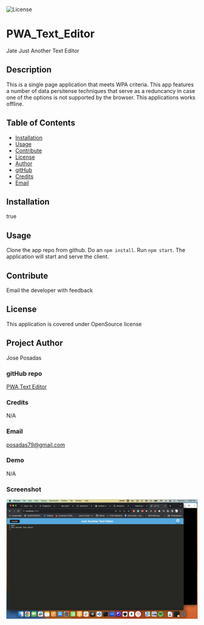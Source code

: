 ![License](https://img.shields.io/badge/license-OpenSource-blue)
# PWA_Text_Editor
Jate Just Another Text Editor

## Description
This is a single page application that meets WPA criteria. This app features a number of data persitense techniques that serve as a reduncancy in case one of the options is not supported by the browser. This applications works offline.


## Table of Contents
* [Installation](#installation)
* [Usage](#usage)
* [Contribute](#contribute)
* [License](#license)
* [Author](#author)
* [gitHub](#github)
* [Credits](#credits)
* [Email](#email)

## Installation 
true 

## Usage 
Clone the app repo from github. Do an `npm install`. 
Run `npm start`. The application will start and serve the client.

## Contribute 
Email the developer with feedback

## License 
This application is covered under OpenSource license

## Project Author 
Jose Posadas 

### gitHub repo
[PWA Text Editor](https://github.com/Nozerone/PWA_Text_Editor)

### Credits 
N/A 

### Email 
posadas79@gmail.com

### Demo
N/A

### Screenshot
![Screenshot](Assets/app-screenshot.png)
